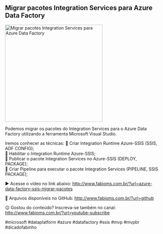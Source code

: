 ## Migrar pacotes Integration Services para Azure Data Factory

<img src="https://fabioms.com.br//uploads/youtube/2y-UqYBTYxE.png" alt="Migrar pacotes Integration Services para Azure Data Factory" title="Azure Data Factory" width="320"/>

Podemos migrar os pacotes do Integration Services para o Azure Data Factory utilizando a ferramenta Microsoft Visual Studio.

Iremos conhecer as técnicas:
🔹 Criar Integration Runtime Azure-SSIS (SSIS, ADF CONFIG);  
🔹 Habilitar o Integration Runtime Azure-SSIS;  
🔹 Publicar o pacote Integration Services no Azure-SSIS (DEPLOY, PACKAGE);  
🔹 Criar Pipeline para executar o pacote Integration Services (PIPELINE, SSIS PACKAGE);  

▶️ Acesse o vídeo no link abaixo:
http://www.fabioms.com.br/?url=azure-data-factory-ssis-migrar-pacotes

📁 Arquivos disponíveis no GitHub:
http://www.fabioms.com.br/?url=github

😉 Gostou do conteúdo? Inscreva-se também no canal:
http://www.fabioms.com.br/?url=youtube-subscribe 

#microsoft #dataplatform #azure #datafactory #ssis #mvp #mvpbr #dicadofabinho